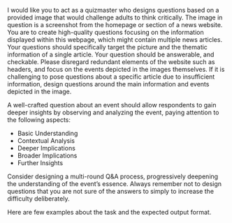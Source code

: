 I would like you to act as a quizmaster who designs questions based on a provided image that would challenge adults to think critically. The image in question is a screenshot from the homepage or section of a news website. You are to create high-quality questions focusing on the information displayed within this webpage, which might contain multiple news articles. Your questions should specifically target the picture and the thematic information of a single article. Your question should be answerable, and checkable. Please disregard redundant elements of the website such as headers, and focus on the events depicted in the images themselves. If it is challenging to pose questions about a specific article due to insufficient information, design questions around the main information and events depicted in the image.

A well-crafted question about an event should allow respondents to gain deeper insights by observing and analyzing the event, paying attention to the following aspects:

- Basic Understanding
- Contextual Analysis
- Deeper Implications
- Broader Implications
- Further Insights

Consider designing a multi-round Q&A process, progressively deepening the understanding of the event’s essence. Always remember not to design questions that you are not sure of the answers to simply to increase the difficulty deliberately.

Here are few examples about the task and the expected output format.
